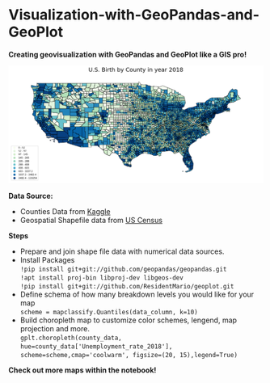 # Visualization-with-GeoPandas-and-GeoPlot

**Creating geovisualization with GeoPandas and GeoPlot like a GIS pro!**

<img src="https://github.com/chelseawmk/Visualization-with-GeoPandas-and-GeoPlot/blob/master/us%20birth%20by%20county%202018.png">

**Data Source:**

* Counties Data from [Kaggle](https://www.kaggle.com/jieyingwu/covid19-us-countylevel-summaries#counties.csv) <br>
* Geospatial Shapefile data from [US Census](https://www.census.gov/geographies/mapping-files/time-series/geo/tiger-line-file.html)

**Steps**
* Prepare and join shape file data with numerical data sources.<br>
* Install Packages<br>
`!pip install git+git://github.com/geopandas/geopandas.git`<br>
`!apt install proj-bin libproj-dev libgeos-dev`<br>
`!pip install git+git://github.com/ResidentMario/geoplot.git`<br>
* Define schema of how many breakdown levels you would like for your map<br>
`scheme = mapclassify.Quantiles(data_column, k=10)`<br>
* Build choropleth map to customize color schemes, lengend, map projection and more.<br>
`gplt.choropleth(county_data, hue=county_data['Unemployment_rate_2018'], scheme=scheme,cmap='coolwarm', figsize=(20, 15),legend=True)`


**Check out more maps within the notebook!**

